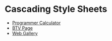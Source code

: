 Cascading Style Sheets
======================

* [Programmer Calculator](https://rawcdn.githack.com/Termininja/TelerikAcademy/c3164b2bd1b371ab6ee287621992c18b165f5629/CSS/02.%20Presentation/Task%204%20-%20Programmer%20Calculator/index.html)
* [BTV Page](https://rawcdn.githack.com/Termininja/TelerikAcademy/c3164b2bd1b371ab6ee287621992c18b165f5629/CSS/03.%20Layout/Task%206%20-%20BTV%20Page/index.html)
* [Web Gallery](https://rawcdn.githack.com/Termininja/TelerikAcademy/c3164b2bd1b371ab6ee287621992c18b165f5629/CSS/04.%20Preprocessors/Task%202%20-%20Web%20Gallery/Variant%202/index.html)
